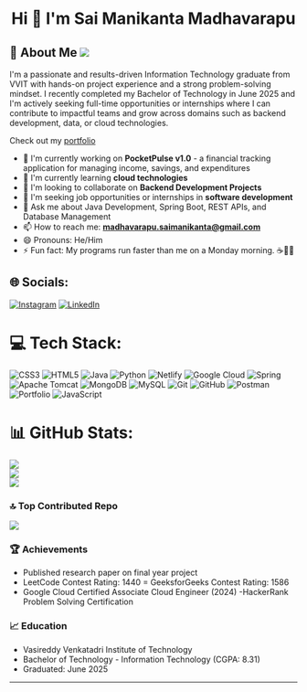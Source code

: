 ## <h1 align="center" size="18">Hi 👋 I'm Sai Manikanta Madhavarapu</h1>  
## :dart: About Me [![](https://visitcount.itsvg.in/api?id=21BQ1A1282&icon=0&color=0)](https://visitcount.itsvg.in)
I'm a passionate and results-driven Information Technology graduate from VVIT with hands-on project experience and a strong problem-solving mindset. I recently completed my Bachelor of Technology in June 2025 and I'm actively seeking full-time opportunities or internships where I can contribute to impactful teams and grow across domains such as backend development, data, or cloud technologies.

Check out my [portfolio](https://saimanikanta-portfolio.vercel.app/)

- 🔭 I'm currently working on **PocketPulse v1.0** - a financial tracking application for managing income, savings, and expenditures
- 🌱 I'm currently learning **cloud technologies**
- 👯 I'm looking to collaborate on **Backend Development Projects**
- 🤝 I'm seeking job opportunities or internships in **software development**
- 💬 Ask me about Java Development, Spring Boot, REST APIs, and Database Management
- 📫 How to reach me: **madhavarapu.saimanikanta@gmail.com**
- 😄 Pronouns: He/Him
- ⚡ Fun fact: My programs run faster than me on a Monday morning. ☕🏃‍♂️

## 🌐 Socials:
[![Instagram](https://img.shields.io/badge/Instagram-%23E4405F.svg?logo=Instagram&logoColor=white)](https://instagram.com/https://www.instagram.com/saimanikanta697/) [![LinkedIn](https://img.shields.io/badge/LinkedIn-%230077B5.svg?logo=linkedin&logoColor=white)](https://linkedin.com/in/https://www.linkedin.com/in/saimanikantamadhavarapu/) 

# 💻 Tech Stack:
![CSS3](https://img.shields.io/badge/css3-%231572B6.svg?style=for-the-badge&logo=css3&logoColor=white) ![HTML5](https://img.shields.io/badge/html5-%23E34F26.svg?style=for-the-badge&logo=html5&logoColor=white) ![Java](https://img.shields.io/badge/java-%23ED8B00.svg?style=for-the-badge&logo=openjdk&logoColor=white) ![Python](https://img.shields.io/badge/python-3670A0?style=for-the-badge&logo=python&logoColor=ffdd54) ![Netlify](https://img.shields.io/badge/netlify-%23000000.svg?style=for-the-badge&logo=netlify&logoColor=#00C7B7) ![Google Cloud](https://img.shields.io/badge/GoogleCloud-%234285F4.svg?style=for-the-badge&logo=google-cloud&logoColor=white) ![Spring](https://img.shields.io/badge/spring-%236DB33F.svg?style=for-the-badge&logo=spring&logoColor=white) ![Apache Tomcat](https://img.shields.io/badge/apache%20tomcat-%23F8DC75.svg?style=for-the-badge&logo=apache-tomcat&logoColor=black) ![MongoDB](https://img.shields.io/badge/MongoDB-%234ea94b.svg?style=for-the-badge&logo=mongodb&logoColor=white) ![MySQL](https://img.shields.io/badge/mysql-4479A1.svg?style=for-the-badge&logo=mysql&logoColor=white) ![Git](https://img.shields.io/badge/git-%23F05033.svg?style=for-the-badge&logo=git&logoColor=white) ![GitHub](https://img.shields.io/badge/github-%23121011.svg?style=for-the-badge&logo=github&logoColor=white) ![Postman](https://img.shields.io/badge/Postman-FF6C37?style=for-the-badge&logo=postman&logoColor=white) ![Portfolio](https://img.shields.io/badge/Portfolio-%23000000.svg?style=for-the-badge&logo=firefox&logoColor=#FF7139) ![JavaScript](https://img.shields.io/badge/javascript-%23323330.svg?style=for-the-badge&logo=javascript&logoColor=%23F7DF1E)
# 📊 GitHub Stats:
![](https://github-readme-stats.vercel.app/api?username=21BQ1A1282&theme=swift&hide_border=false&include_all_commits=true&count_private=false)<br/>
![](https://github-readme-streak-stats.herokuapp.com/?user=21BQ1A1282&theme=swift&hide_border=false)<br/>
![](https://github-readme-stats.vercel.app/api/top-langs/?username=21BQ1A1282&theme=swift&hide_border=false&include_all_commits=true&count_private=false&layout=compact)

### 🔝 Top Contributed Repo
![](https://github-contributor-stats.vercel.app/api?username=21BQ1A1282&limit=5&theme=dark&combine_all_yearly_contributions=true)

### 🏆 Achievements
- Published research paper on final year project
- LeetCode Contest Rating: 1440
= GeeksforGeeks Contest Rating: 1586
- Google Cloud Certified Associate Cloud Engineer (2024)
-HackerRank Problem Solving Certification

### 📈 Education
- Vasireddy Venkatadri Institute of Technology
- Bachelor of Technology - Information Technology (CGPA: 8.31)
- Graduated: June 2025

---


<!-- Proudly created with GPRM ( https://gprm.itsvg.in ) -->
